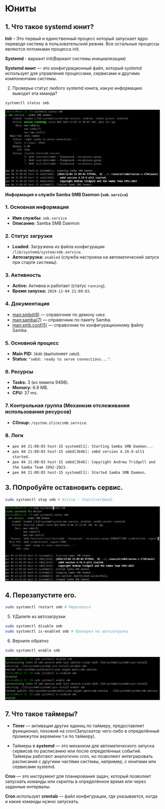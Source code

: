 # Юниты

## 1. Что такое systemd юнит?

**Init** – Это первый и единственный процесс который запускает ядро переводя систему в пользовательский режим. Все остальные процессы являются потомками процесса init.

**Systemd** - вариант init(Вариант системы инициализации)

**Systemd юнит** — это конфигурационный файл, который systemd использует для управления процессами, сервисами и другими компонентами системы.

2. Проверье статус любого systemd юнита, какую информацию выводит эта кманда?

```bash
systemctl status smb
```
<div style="text-align: center;">
  <img src="Screnshoots\screen1.png" alt="Мой скриншот" />
</div>

**Информация о службе Samba SMB Daemon (`smb.service`)**

###  1. Основная информация
- **Имя службы:** `smb.service`
- **Описание:** Samba SMB Daemon

### 2. Статус загрузки
- **Loaded:** Загружена из файла конфигурации `/lib/systemd/system/smb.service`.
- **Автозагрузка:** `enabled` (служба настроена на автоматический запуск при старте системы).

### 3. Активность
- **Active:** Активна и работает (статус `running`).
- **Время запуска:** `2024-12-04 21:09:03`.

### 4. Документация
- [man:smbd(8)](man:smbd(8)) — справочник по демону `smbd`.
- [man:samba(7)](man:samba(7)) — справочник по пакету Samba.
- [man:smb.conf(5)](man:smb.conf(5)) — справочник по конфигурационному файлу Samba.

### 5. Основной процесс
- **Main PID:** `3646` (выполняет `smbd`).
- **Status:** `"smbd: ready to serve connections..."`.

### 6. Ресурсы
- **Tasks:** 3 (из лимита 9498).
- **Memory:** 6.9 MB.
- **CPU:** 37 ms.

### 7. Контрольная группа (Механизм отслеживания использования ресурсов)
- **CGroup:** `/system.slice/smb.service`.


### 8. Логи

- `дек 04 21:09:03 host-15 systemd[1]: Starting Samba SMB Daemon...`
- `дек 04 21:09:03 host-15 smbd[3646]: smbd version 4.19.9-alt1 started.`
- `дек 04 21:09:03 host-15 smbd[3646]: Copyright Andrew Tridgell and the Samba Team 1992-2023.`
- `дек 04 21:09:03 host-15 systemd[1]: Started Samba SMB Daemon.`


## 3. ПОпробуйте оставновить сервис.

```bash
sudo systemctl stop smb # Active : Inactive(dead)
```
<div style="text-align: center;">
  <img src="Screnshoots\screen2.png" alt="Мой скриншот" />
</div>


## 4. Перезапустите его.
```bash
sudo systemctl restart smb # Перезапуск
```


5. УДалите из автозагрузки
```bash
sudo systemctl disable smb
sudo systemctl is-enabled smb # Проверка на автозагрузку
```

6. Верните обратно
```bash
sudo systemctl enable smb
```

<div style="text-align: center;">
  <img src="Screnshoots\screen3.png" alt="Мой скриншот" />
</div>



## 7. Что такое таймеры?

- **Timer** — активация других единиц по таймеру, предоставляет функционал, похожий на сron(Запускатор чего-либо в определённый промежуток веремени т.е по таймеру).

- Таймеры в **systemd** — это механизм для автоматического запуска сервисов по расписанию или после определённых событий. Таймеры работают аналогично cron, но позволяют интегрировать расписания с другими частями системы, например, с юнитами или сервисами systemd.


**Cron** — это инструмент для планирования задач, который позволяет запускать команды или скрипты в определённое время или через заданные интервалы.

**Cron** использует **crontab** — файл конфигурации, где указывается, когда и какие команды нужно запускать.
